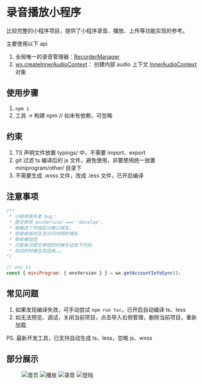 # 录音播放小程序
比较完整的小程序项目，提供了小程序录音、播放、上传等功能实现的参考。

主要使用以下 api
1. 全局唯一的录音管理器：[RecorderManager](https://developers.weixin.qq.com/miniprogram/dev/api/media/recorder/RecorderManager.html)
1. [wx.createInnerAudioContext](https://developers.weixin.qq.com/miniprogram/dev/api/media/audio/wx.createInnerAudioContext.html)： 创建内部 audio 上下文 [InnerAudioContext](https://developers.weixin.qq.com/miniprogram/dev/api/media/audio/InnerAudioContext.html) 对象

## 使用步骤
1. `npm i`
1. 工具 -> 构建 npm // 如未有依赖，可忽略

## 约束
1. TS 声明文件放置 typings/ 中，不需要 import、export
1. git 过滤 ts 编译后的 js 文件，避免使用，非要使用统一放置 miniprogram/other/ 目录下
1. 不需要生成 .wxss 文件，改成 .less 文件，已开启编译

## 注意事项

```javascript
/**
 * 小程序陈年老 bug：
 * 提交审核 envVersion === 'develop'，
 * 根据这个字段区分接口域名，
 * 导致审核时无法访问内网的域名
 * 审核被驳回
 * 只能每次提交审核的时候手动改下代码
 * 测试的时候在改回来。。。
*/

// env.ts
const { miniProgram: { envVersion } } = wx.getAccountInfoSync();
```

## 常见问题
1. 如果发现编译失效，可手动尝试 `npm run tsc`，已开启自动编译 ts、less
1. 如无法预览、调试，关闭当前项目，点击导入右侧管理，删除当前项目，重新加载

PS. 最新开发工具，已支持自动生成 ts、less，忽略 js、wxss

## 部分展示
<figure>
    <img src="./miniprogram/img/show/01.PNG" alt="首页">
    <img src="./miniprogram/img/show/02.PNG" alt="播放">
    <img src="./miniprogram/img/show/03.PNG" alt="录音">
    <img src="./miniprogram/img/show/04.PNG" alt="登陆">
</figure>
